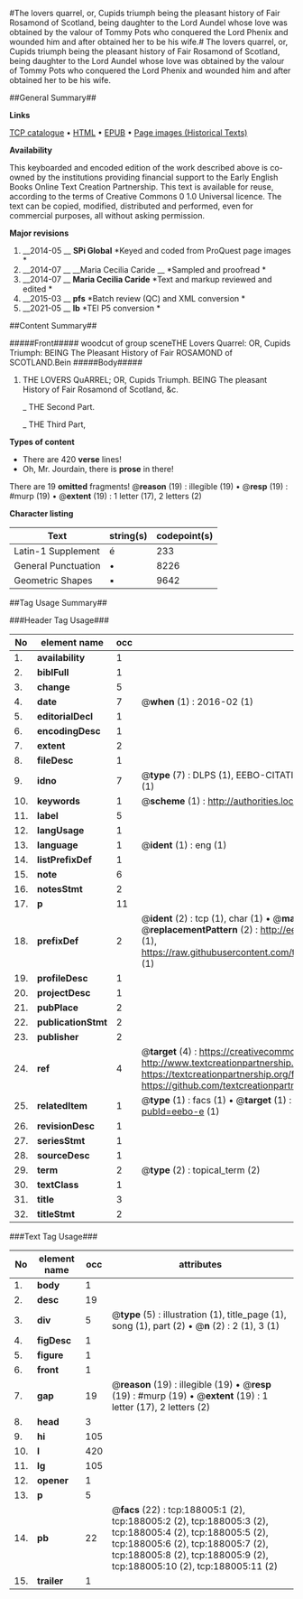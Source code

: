 #The lovers quarrel, or, Cupids triumph being the pleasant history of Fair Rosamond of Scotland, being daughter to the Lord Aundel whose love was obtained by the valour of Tommy Pots who conquered the Lord Phenix and wounded him and after obtained her to be his wife.#
The lovers quarrel, or, Cupids triumph being the pleasant history of Fair Rosamond of Scotland, being daughter to the Lord Aundel whose love was obtained by the valour of Tommy Pots who conquered the Lord Phenix and wounded him and after obtained her to be his wife.

##General Summary##

**Links**

[TCP catalogue](http://www.ota.ox.ac.uk/tcp/)  • 
[HTML](http://tei.it.ox.ac.uk/tcp/Texts-HTML/free/B09/B09448.html)  • 
[EPUB](http://tei.it.ox.ac.uk/tcp/Texts-EPUB/free/B09/B09448.epub) • 
[Page images (Historical Texts)](https://historicaltexts.jisc.ac.uk/eebo-62369454e)

**Availability**

This keyboarded and encoded edition of the work described above is co-owned by the
    institutions providing financial support to the Early English Books Online Text Creation
    Partnership. This text is available for reuse, according to the terms of  Creative Commons 0 1.0 Universal
    licence. The text can be copied, modified, distributed and performed, even for commercial
    purposes, all without asking permission.

**Major revisions**

1. __2014-05 __ __SPi Global__ *Keyed and coded from ProQuest page images *
1. __2014-07 __ __Maria Cecilia Caride __ *Sampled and proofread *
1. __2014-07 __ __Maria Cecilia Caride__ *Text and markup reviewed and edited *
1. __2015-03 __ __pfs__ *Batch review (QC) and XML conversion *
1. __2021-05 __ __lb__ *TEI P5 conversion *

##Content Summary##

#####Front#####
woodcut of group sceneTHE Lovers Quarrel: OR, Cupids Triumph: BEING The Pleasant History of Fair ROSAMOND of SCOTLAND.Bein
#####Body#####

1. THE LOVERS QuARREL; OR, Cupids Triumph. BEING The pleasant History of Fair Rosamond of Scotland, &c.

    _ THE Second Part.

    _ THE Third Part,

**Types of content**

  * There are 420 **verse** lines!
  * Oh, Mr. Jourdain, there is **prose** in there!

There are 19 **omitted** fragments! 
 @__reason__ (19) : illegible (19)  •  @__resp__ (19) : #murp (19)  •  @__extent__ (19) : 1 letter (17), 2 letters (2)

**Character listing**


|Text|string(s)|codepoint(s)|
|---|---|---|
|Latin-1 Supplement|é|233|
|General Punctuation|•|8226|
|Geometric Shapes|▪|9642|

##Tag Usage Summary##

###Header Tag Usage###

|No|element name|occ|attributes|
|---|---|---|---|
|1.|__availability__|1||
|2.|__biblFull__|1||
|3.|__change__|5||
|4.|__date__|7| @__when__ (1) : 2016-02 (1)|
|5.|__editorialDecl__|1||
|6.|__encodingDesc__|1||
|7.|__extent__|2||
|8.|__fileDesc__|1||
|9.|__idno__|7| @__type__ (7) : DLPS (1), EEBO-CITATION (1), VID (1), EEBO-PROQUEST (1), STC (2), OCLC (1)|
|10.|__keywords__|1| @__scheme__ (1) : http://authorities.loc.gov/ (1)|
|11.|__label__|5||
|12.|__langUsage__|1||
|13.|__language__|1| @__ident__ (1) : eng (1)|
|14.|__listPrefixDef__|1||
|15.|__note__|6||
|16.|__notesStmt__|2||
|17.|__p__|11||
|18.|__prefixDef__|2| @__ident__ (2) : tcp (1), char (1)  •  @__matchPattern__ (2) : ([0-9\-]+):([0-9IVX]+) (1), (.+) (1)  •  @__replacementPattern__ (2) : http://eebo.chadwyck.com/downloadtiff?vid=$1&page=$2 (1), https://raw.githubusercontent.com/textcreationpartnership/Texts/master/tcpchars.xml#$1 (1)|
|19.|__profileDesc__|1||
|20.|__projectDesc__|1||
|21.|__pubPlace__|2||
|22.|__publicationStmt__|2||
|23.|__publisher__|2||
|24.|__ref__|4| @__target__ (4) : https://creativecommons.org/publicdomain/zero/1.0/ (1), http://www.textcreationpartnership.org/docs/. (1), https://textcreationpartnership.org/faq/#faq05 (1), https://github.com/textcreationpartnership (1)|
|25.|__relatedItem__|1| @__type__ (1) : facs (1)  •  @__target__ (1) : https://data.historicaltexts.jisc.ac.uk/view?pubId=eebo-e (1)|
|26.|__revisionDesc__|1||
|27.|__seriesStmt__|1||
|28.|__sourceDesc__|1||
|29.|__term__|2| @__type__ (2) : topical_term (2)|
|30.|__textClass__|1||
|31.|__title__|3||
|32.|__titleStmt__|2||


###Text Tag Usage###

|No|element name|occ|attributes|
|---|---|---|---|
|1.|__body__|1||
|2.|__desc__|19||
|3.|__div__|5| @__type__ (5) : illustration (1), title_page (1), song (1), part (2)  •  @__n__ (2) : 2 (1), 3 (1)|
|4.|__figDesc__|1||
|5.|__figure__|1||
|6.|__front__|1||
|7.|__gap__|19| @__reason__ (19) : illegible (19)  •  @__resp__ (19) : #murp (19)  •  @__extent__ (19) : 1 letter (17), 2 letters (2)|
|8.|__head__|3||
|9.|__hi__|105||
|10.|__l__|420||
|11.|__lg__|105||
|12.|__opener__|1||
|13.|__p__|5||
|14.|__pb__|22| @__facs__ (22) : tcp:188005:1 (2), tcp:188005:2 (2), tcp:188005:3 (2), tcp:188005:4 (2), tcp:188005:5 (2), tcp:188005:6 (2), tcp:188005:7 (2), tcp:188005:8 (2), tcp:188005:9 (2), tcp:188005:10 (2), tcp:188005:11 (2)|
|15.|__trailer__|1||
